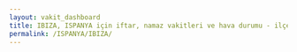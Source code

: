 ```yaml
---
layout: vakit_dashboard
title: IBIZA, ISPANYA için iftar, namaz vakitleri ve hava durumu - ilçe/eyalet seç
permalink: /ISPANYA/IBIZA/
---
```


<script type="text/javascript">
  var GLOBAL_COUNTRY = 'ISPANYA';
  var GLOBAL_CITY = 'IBIZA';
  var GLOBAL_STATE = '';
  var lat = 72;
  var lon = 21;
</script>
